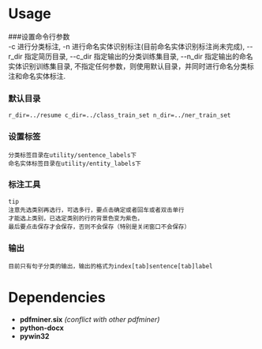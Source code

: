 # Usage
 ###设置命令行参数   
    -c 进行分类标注, 
    -n 进行命名实体识别标注(目前命名实体识别标注尚未完成), 
    --r_dir 指定简历目录,
    --c_dir 指定输出的分类训练集目录, 
    --n_dir 指定输出的命名实体识别训练集目录,
    不指定任何参数，则使用默认目录，并同时进行命名分类标注和命名实体标注. 
### 默认目录
    r_dir=../resume c_dir=../class_train_set n_dir=../ner_train_set
### 设置标签
    分类标签目录在utility/sentence_labels下
    命名实体标签目录在utility/entity_labels下
### 标注工具
    tip 
    注意先选类别再选行，可选多行，要点击确定或者回车或者双击单行
    才能选上类别，已选定类别的行的背景色变为紫色，
    最后要点击保存才会保存，否则不会保存（特别是关闭窗口不会保存）
### 输出
    目前只有句子分类的输出，输出的格式为index[tab]sentence[tab]label
# Dependencies
* **pdfminer.six**   *(conflict with other pdfminer)*
* **python-docx**
* **pywin32**

